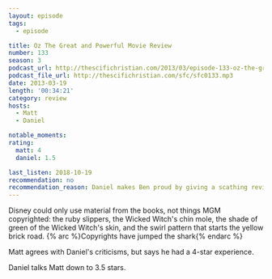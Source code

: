 ```yaml
---
layout: episode
tags:
  - episode

title: Oz The Great and Powerful Movie Review
number: 133
season: 3
podcast_url: http://thescifichristian.com/2013/03/episode-133-oz-the-great-and-powerful-movie-review/
podcast_file_url: http://thescifichristian.com/sfc/sfc0133.mp3
date: 2013-03-19
length: '00:34:21'
category: review
hosts:
  - Matt
  - Daniel

notable_moments:
rating:
  matt: 4
  daniel: 1.5

last_listen: 2018-10-19
recommendation: no
recommendation_reason: Daniel makes Ben proud by giving a scathing review to a Disney movie.
---
```


Disney could only use material from the books, not things MGM copyrighted: the ruby slippers, the Wicked Witch's chin mole, the shade of green of the Wicked Witch's skin, and the swirl pattern that starts the yellow brick road. {% arc %}Copyrights have jumped the shark{% endarc %}

Matt agrees with Daniel's criticisms, but says he had a 4-star experience.

Daniel talks Matt down to 3.5 stars.